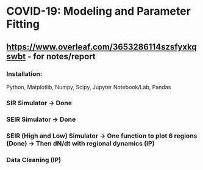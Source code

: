# COVID-19: Modeling and Parameter Fitting
## https://www.overleaf.com/3653286114szsfyxkqswbt - for notes/report

### Installation:
Python, Matplotlib, Numpy, Scipy, Jupyter Notebook/Lab, Pandas

### SIR Simulator -> Done
### SEIR Simulator -> Done
### SEIR (High and Low) Simulator -> One function to plot 6 regions (Done) -> Then dN/dt with regional dynamics (IP)
### Data Cleaning (IP)
